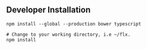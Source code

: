 Developer Installation
---

```
npm install --global --production bower typescript
```

```
# Change to your working directory, i.e ~/flx.
npm install
```
